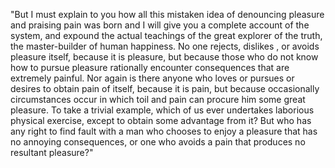 "But I must explain to you how all this mistaken idea of denouncing pleasure and praising pain 
was born and I will give you a complete account of the system, and expound the actual teachings 
of the great explorer of the truth, the master-builder of human happiness. No one rejects, dislikes
, or avoids pleasure itself, because it is pleasure, but because those who do not know how to pursue
pleasure rationally encounter consequences that are extremely painful. Nor again is there anyone 
who loves or pursues or desires to obtain pain of itself, because it is pain, but because occasionally
circumstances occur in which toil and pain can procure him some great pleasure. To take a trivial
example, which of us ever undertakes laborious physical exercise, except to obtain some advantage 
from it? But who has any right to find fault with a man who chooses to enjoy a pleasure that has no
annoying consequences, or one who avoids a pain that produces no resultant pleasure?"       